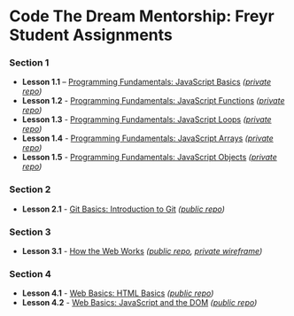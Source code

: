 # Code The Dream Mentorship: Freyr Student Assignments

### Section 1

* **Lesson 1.1** – [Programming Fundamentals: JavaScript Basics](https://learn.codethedream.org/javascript-basics-op/) *([private repo](https://github.com/hayleyw7/ctd-mentor-freyr-1.1))*
* **Lesson 1.2** - [Programming Fundamentals: JavaScript Functions](https://learn.codethedream.org/javascript-functions-op/) *([private repo](https://github.com/hayleyw7/ctd-mentor-freyr-1.2))*
* **Lesson 1.3** - [Programming Fundamentals: JavaScript Loops](https://learn.codethedream.org/javascript-loops-op/) *([private repo](https://github.com/hayleyw7/ctd-mentor-freyr-1.3))*
* **Lesson 1.4** - [Programming Fundamentals: JavaScript Arrays](https://learn.codethedream.org/javascript-arrays-op/) *([private repo](https://github.com/hayleyw7/ctd-mentor-freyr-1.4))*
* **Lesson 1.5** - [Programming Fundamentals: JavaScript Objects](https://learn.codethedream.org/javascript-objects-op/) *([private repo](https://github.com/hayleyw7/ctd-mentor-freyr-1.5))*

### Section 2

* **Lesson 2.1** - [Git Basics: Introduction to Git](https://learn.codethedream.org/git-basics-op/) *([public repo](https://github.com/hayleyw7/ctd-mentor-freyr-intro))*

### Section 3

* **Lesson 3.1** - [How the Web Works](https://learn.codethedream.org/how-the-web-works-op/) *([public repo](https://github.com/hayleyw7/ctd-mentor-freyr-intro), [private wireframe](https://whimsical.com/board-EuVc23dgkvWksvNeXCg7xm))*

### Section 4

* **Lesson 4.1** - [Web Basics: HTML Basics](https://learn.codethedream.org/html-basics-op/) *([public repo](https://github.com/hayleyw7/ctd-mentor-freyr-intro))*
* **Lesson 4.2** - [Web Basics: JavaScript and the DOM](https://learn.codethedream.org/javascript-and-the-dom-op/) *([public repo](https://github.com/hayleyw7/ctd-mentor-freyr-intro))*
